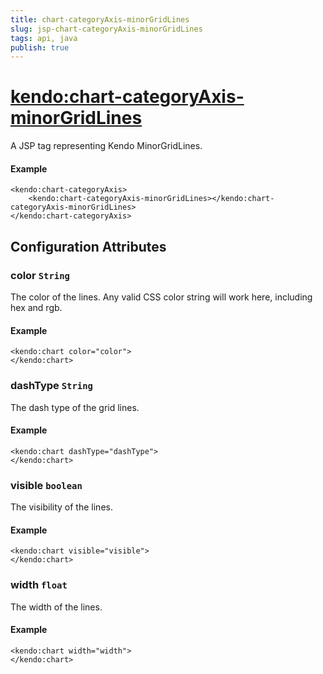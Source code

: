 ```yaml
---
title: chart-categoryAxis-minorGridLines
slug: jsp-chart-categoryAxis-minorGridLines
tags: api, java
publish: true
---
```


# <kendo:chart-categoryAxis-minorGridLines>
A JSP tag representing Kendo MinorGridLines.

#### Example
    <kendo:chart-categoryAxis>
        <kendo:chart-categoryAxis-minorGridLines></kendo:chart-categoryAxis-minorGridLines>
    </kendo:chart-categoryAxis>


## Configuration Attributes


### color `String`

The color of the lines. Any valid CSS color string will work here, including hex and
rgb.

#### Example
    <kendo:chart color="color">
    </kendo:chart>



### dashType `String`

The dash type of the grid lines.

#### Example
    <kendo:chart dashType="dashType">
    </kendo:chart>



### visible `boolean`

The visibility of the lines.

#### Example
    <kendo:chart visible="visible">
    </kendo:chart>



### width `float`

The width of the lines.

#### Example
    <kendo:chart width="width">
    </kendo:chart>


